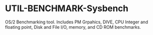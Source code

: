 # UTIL-BENCHMARK-Sysbench
OS/2 Benchmarking tool. Includes PM Grpahics, DIVE, CPU Integer and floating point, Disk and File I/O, memory, and CD ROM benchmarks.
